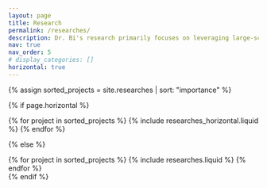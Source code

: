 ```yaml
---
layout: page
title: Research
permalink: /researches/
description: Dr. Bi's research primarily focuses on leveraging large-scale model technologies for the study of psychiatric pathology, incorporating functional and structural MRI data, clinical data, and more. Additionally, Dr. Bi employs deep learning techniques to identify biomarkers for psychiatric disorders and various brain diseases.
nav: true
nav_order: 5
# display_categories: []
horizontal: true
---
```


<!-- pages/research.md -->
<div class="projects">

<!-- Display projects without categories -->

{% assign sorted_projects = site.researches | sort: "importance" %}

  <!-- Generate cards for each project -->

{% if page.horizontal %}

 
<div class="cw-research-projects-wrap">
    {% for project in sorted_projects %}
      {% include researches_horizontal.liquid %}
    {% endfor %}
</div>
 
{% else %}
  <div class="grid">
    {% for project in sorted_projects %}
      {% include researches.liquid %}
    {% endfor %}
  </div>
{% endif %}

</div>
